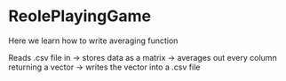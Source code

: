 # ReolePlayingGame
Here we learn how to write averaging function

Reads .csv file in -> stores data as a matrix -> averages out every column returning a vector -> writes the vector into a .csv file
